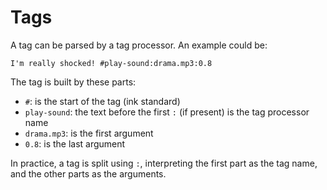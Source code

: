 ﻿---
uid: tags
---
# Tags

A tag can be parsed by a tag processor. An example could be:

```ink
I'm really shocked! #play-sound:drama.mp3:0.8
```

The tag is built by these parts:

- `#`: is the start of the tag (ink standard)
- `play-sound`: the text before the first `:` (if present) is the tag processor name
- `drama.mp3`: is the first argument
- `0.8`: is the last argument

In practice, a tag is split using `:`, interpreting the first part as the tag name, and the other parts as the arguments.
